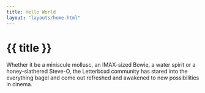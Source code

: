 ```yaml
---
title: Hello World
layout: "layouts/home.html"
---
```


# {{ title }}

Whether it be a miniscule mollusc, an IMAX-sized Bowie, a water spirit or a honey-slathered Steve-O, the Letterboxd community has stared into the everything bagel and come out refreshed and awakened to new possibilities in cinema.
